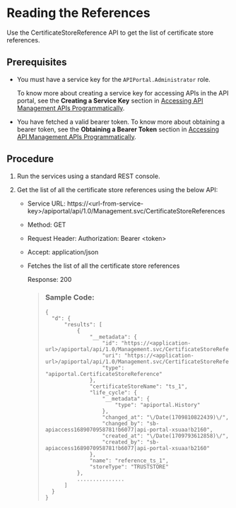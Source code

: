<!-- loio4f3d168df1d64ca5a888c05dea7543cc -->

# Reading the References

Use the CertificateStoreReference API to get the list of certificate store references.



<a name="loio4f3d168df1d64ca5a888c05dea7543cc__prereq_lmj_lkg_rz"/>

## Prerequisites

-   You must have a service key for the `APIPortal.Administrator` role.

    To know more about creating a service key for accessing APIs in the API portal, see the **Creating a Service Key** section in [Accessing API Management APIs Programmatically](../accessing-api-management-apis-programmatically-24a2c37.md).

-   You have fetched a valid bearer token. To know more about obtaining a bearer token, see the **Obtaining a Bearer Token** section in [Accessing API Management APIs Programmatically](../accessing-api-management-apis-programmatically-24a2c37.md).



<a name="loio4f3d168df1d64ca5a888c05dea7543cc__steps_xzq_hr4_dmb"/>

## Procedure

1.  Run the services using a standard REST console.

2.  Get the list of all the certificate store references using the below API:

    -   Service URL: https://<url-from-service-key\>/apiportal/api/1.0/Management.svc/CertificateStoreReferences
    -   Method: GET
    -   Request Header: Authorization: Bearer <token\>
    -   Accept: application/json

    -   Fetches the list of all the certificate store references

        Response: 200

        > ### Sample Code:  
        > ```
        > {
        > 	"d": {
        > 		"results": [
        > 			{
        > 				"__metadata": {
        > 					"id": "https://<application-url>/apiportal/api/1.0/Management.svc/CertificateStoreReferences('reference_ts_1')",
        > 					"uri": "https://<application-url>/apiportal/api/1.0/Management.svc/CertificateStoreReferences('reference_ts_1')",
        > 					"type": "apiportal.CertificateStoreReference"
        > 				},
        > 				"certificateStoreName": "ts_1",
        > 				"life_cycle": {
        > 					"__metadata": {
        > 						"type": "apiportal.History"
        > 					},
        > 					"changed_at": "\/Date(1709810822439)\/",
        > 					"changed_by": "sb-apiaccess1689070958781!b6077|api-portal-xsuaa!b2160",
        > 					"created_at": "\/Date(1709793612858)\/",
        > 					"created_by": "sb-apiaccess1689070958781!b6077|api-portal-xsuaa!b2160"
        > 				},
        > 				"name": "reference_ts_1",
        > 				"storeType": "TRUSTSTORE"
        > 			},
        > 			...............
        > 		]
        > 	}
        > }					
        > ```



